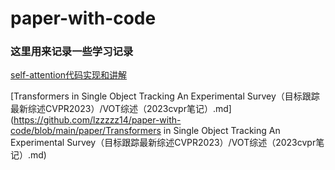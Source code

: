# paper-with-code
### 这里用来记录一些学习记录

[self-attention代码实现和讲解](https://github.com/lzzzzz14/paper-with-code/tree/main/self-attention)

[Transformers in Single Object Tracking An Experimental Survey（目标跟踪最新综述CVPR2023）/VOT综述（2023cvpr笔记）.md](https://github.com/lzzzzz14/paper-with-code/blob/main/paper/Transformers in Single Object Tracking An Experimental Survey（目标跟踪最新综述CVPR2023）/VOT综述（2023cvpr笔记）.md)



